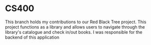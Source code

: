 # CS400
This branch holds my contributions to our Red Black Tree project.  This project functions as a library and allows users to navigate through the library's catalogue and check in/out books.  I was responsible for the backend of this application
